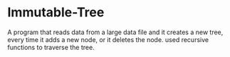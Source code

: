 # Immutable-Tree
A program that reads data from a large data file and it creates a new tree, every time it adds a new node, or it deletes the node. used recursive functions to traverse the tree.
